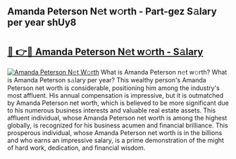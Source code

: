 ## Amanda Peterson N𝚎t w𝚘rth - Part-gez S𝚊lary per year shUy8

# <h2><a href="http://gc2uun.nevu.top/?p=Amanda+Peterson">🔗 👉🔴 Amanda Peterson N𝚎t w𝚘rth - S𝚊lary</a></h2>

[![Amanda Peterson N𝚎t W𝚘rth](https://i.imgur.com/Oavwk0R.jpeg)](http://gc2uun.nevu.top/?p=Amanda+Peterson)
What is Amanda Peterson n𝚎t w𝚘rth? What is Amanda Peterson s𝚊lary per year?
This wealthy person's Amanda Peterson net worth is considerable, positioning him among the industry's most affluent. His annual compensation is impressive, but it is outmatched by Amanda Peterson net worth, which is believed to be more significant due to his numerous business interests and valuable real estate assets. This affluent individual, whose Amanda Peterson net worth is among the highest globally, is recognized for his business acumen and financial brilliance. This prosperous individual, whose Amanda Peterson net worth is in the billions and who earns an impressive salary, is a prime demonstration of the might of hard work, dedication, and financial wisdom.
